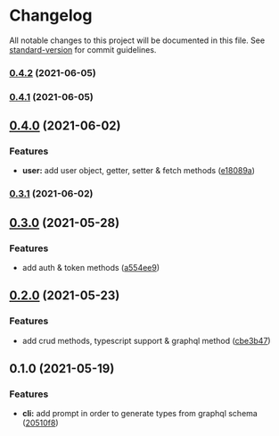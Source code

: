# Changelog

All notable changes to this project will be documented in this file. See [standard-version](https://github.com/conventional-changelog/standard-version) for commit guidelines.

### [0.4.2](https://github.com/Stun3R/strapi-sdk/compare/v0.4.1...v0.4.2) (2021-06-05)

### [0.4.1](https://github.com/Stun3R/strapi-sdk/compare/v0.4.0...v0.4.1) (2021-06-05)

## [0.4.0](https://github.com/Stun3R/strapi-sdk/compare/v0.3.1...v0.4.0) (2021-06-02)


### Features

* **user:** add user object, getter, setter & fetch methods ([e18089a](https://github.com/Stun3R/strapi-sdk/commit/e18089ae31446eeaff49c6e8a01250bc5cbe14ac))

### [0.3.1](https://github.com/Stun3R/strapi-sdk/compare/v0.3.0...v0.3.1) (2021-06-02)

## [0.3.0](https://github.com/Stun3R/strapi-sdk/compare/v0.2.0...v0.3.0) (2021-05-28)


### Features

* add auth & token methods ([a554ee9](https://github.com/Stun3R/strapi-sdk/commit/a554ee9930f3dc87e792afaba571e84143707528))

## [0.2.0](https://github.com/Stun3R/strapi-sdk/compare/v0.1.0...v0.2.0) (2021-05-23)


### Features

* add crud methods, typescript support & graphql method ([cbe3b47](https://github.com/Stun3R/strapi-sdk/commit/cbe3b475dcdf49e3d6a37d594de2c69db8e185f3))

## 0.1.0 (2021-05-19)


### Features

* **cli:** add prompt in order to generate types from graphql schema ([20510f8](https://github.com/Stun3R/strapi-sdk/commit/20510f8a59609d6b4bbad4dafdfe3aa1a838ee55))
